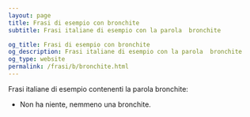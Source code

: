```yaml
---
layout: page
title: Frasi di esempio con bronchite 
subtitle: Frasi italiane di esempio con la parola  bronchite

og_title: Frasi di esempio con bronchite 
og_description: Frasi italiane di esempio con la parola  bronchite
og_type: website
permalink: /frasi/b/bronchite.html
---
```


Frasi italiane di esempio contenenti la parola bronchite:


- Non ha niente, nemmeno una bronchite.

